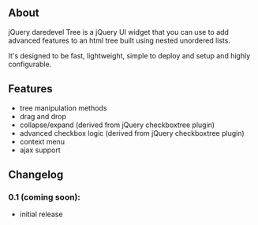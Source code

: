 ## About
jQuery daredevel Tree is a jQuery UI widget that you can use to add advanced features to an html tree built using nested unordered lists.

It's designed to be fast, lightweight, simple to deploy and setup and highly configurable.

## Features
* tree manipulation methods
* drag and drop
* collapse/expand (derived from jQuery checkboxtree plugin)
* advanced checkbox logic (derived from jQuery checkboxtree plugin)
* context menu
* ajax support

## Changelog
### 0.1 (coming soon):
* initial release